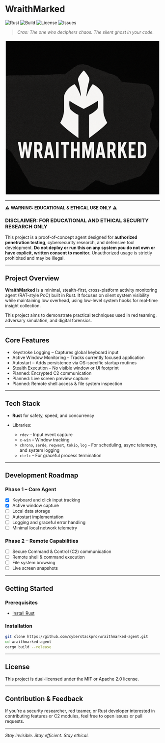 # WraithMarked

![Rust](https://img.shields.io/badge/Rust-2021-orange?logo=rust)
![Build](https://img.shields.io/github/actions/workflow/status/cyberstackpro/wraithmarked/rust.yml?label=build)
![License](https://img.shields.io/github/license/cyberstackpro/wraithmarked)
![Issues](https://img.shields.io/github/issues/cyberstackpro/wraithmarked)

> _Crao: The one who deciphers chaos. The silent ghost in your code._

<img src="assets/banner_placeholder.png" alt="WraithMarked Banner" style="max-height: 500px; display: block; margin: 20px auto;" />

---

⚠️ **WARNING: EDUCATIONAL & ETHICAL USE ONLY** ⚠️

### DISCLAIMER: FOR EDUCATIONAL AND ETHICAL SECURITY RESEARCH ONLY

This project is a proof-of-concept agent designed for **authorized penetration testing**, cybersecurity research, and defensive tool development.
**Do not deploy or run this on any system you do not own or have explicit, written consent to monitor.** Unauthorized usage is strictly prohibited and may be illegal.

---

## Project Overview

**WraithMarked** is a minimal, stealth-first, cross-platform activity monitoring agent (RAT-style PoC) built in Rust. It focuses on silent system visibility while maintaining low overhead, using low-level system hooks for real-time insight collection.

This project aims to demonstrate practical techniques used in red teaming, adversary simulation, and digital forensics.

---

## Core Features

- Keystroke Logging – Captures global keyboard input
- Active Window Monitoring – Tracks currently focused application
- Autostart – Adds persistence via OS-specific startup routines
- Stealth Execution – No visible window or UI footprint
- Planned: Encrypted C2 communication
- Planned: Live screen preview capture
- Planned: Remote shell access & file system inspection

---

## Tech Stack

- **Rust** for safety, speed, and concurrency
- Libraries:

  - `rdev` – Input event capture
  - `x-win` – Window tracking
  - `chrono`, `serde`, `reqwest`, `tokio`, `log` – For scheduling, async telemetry, and system logging
  - `ctrlc` – For graceful process termination

---

## Development Roadmap

### Phase 1 – Core Agent

- [x] Keyboard and click input tracking
- [x] Active window capture
- [ ] Local data storage
- [ ] Autostart implementation
- [ ] Logging and graceful error handling
- [ ] Minimal local network telemetry

### Phase 2 – Remote Capabilities

- [ ] Secure Command & Control (C2) communication
- [ ] Remote shell & command execution
- [ ] File system browsing
- [ ] Live screen snapshots

---

## Getting Started

### Prerequisites

- [Install Rust](https://www.rust-lang.org/tools/install)

### Installation

```sh
git clone https://github.com/cyberstackpro/wraithmarked-agent.git
cd wraithmarked-agent
cargo build --release
```

---

## License

This project is dual-licensed under the MIT or Apache 2.0 license.

---

## Contribution & Feedback

If you're a security researcher, red teamer, or Rust developer interested in contributing features or C2 modules, feel free to open issues or pull requests.

---

_Stay invisible. Stay efficient. Stay ethical._
